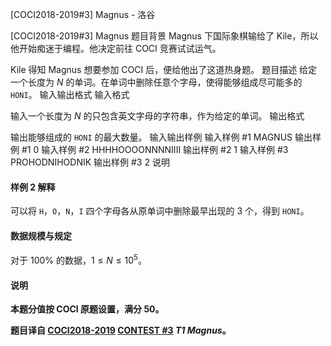 



[COCI2018-2019#3] Magnus - 洛谷














[COCI2018-2019#3] Magnus
题目背景
Magnus 下国际象棋输给了 Kile，所以他开始痴迷于编程。他决定前往 COCI 竞赛试试运气。

Kile 得知 Magnus 想要参加 COCI 后，便给他出了这道热身题。
题目描述
给定一个长度为 $N$ 的单词。在单词中删除任意个字母，使得能够组成尽可能多的 `HONI`。
输入输出格式
输入格式

输入一个长度为 $N$ 的只包含英文字母的字符串，作为给定的单词。
输出格式

输出能够组成的 `HONI` 的最大数量。
输入输出样例
输入样例 #1
MAGNUS
输出样例 #1
0
输入样例 #2
HHHHOOOONNNNIIII
输出样例 #2
1
输入样例 #3
PROHODNIHODNIK
输出样例 #3
2
说明
#### 样例 2 解释

可以将 `H`，`O`，`N`，`I` 四个字母各从原单词中删除最早出现的 $3$ 个，得到 `HONI`。

#### 数据规模与规定

对于 $100\%$ 的数据，$1 \le N \le 10^5$。

#### 说明

**本题分值按 COCI 原题设置，满分 $50$。**

**题目译自 [COCI2018-2019](https://hsin.hr/coci/archive/2018_2019/) [CONTEST #3](https://hsin.hr/coci/archive/2018_2019/contest3_tasks.pdf)  _T1 Magnus_。**






